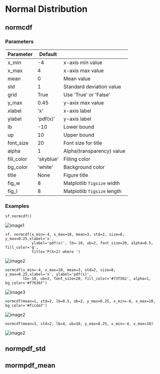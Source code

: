 # Normal Distribution

## normcdf

### Parameters

| Parameter  | Default   |                             |
| ---------- | --------- | --------------------------- |
| x_min      | -4        | x-axis min value            |
| x_max      | 4         | x-axis max value            |
| mean       | 0         | Mean value                  |
| std        | 1         | Standard deviation value    |
| grid       | True      | Use 'True' or 'False'       |
| y_max      | 0.45      | y-axix max value            |
| xlabel     | 'x'       | x-axis label                |
| ylabel     | 'pdf(x)'  | y-axis label                |
| lb         | -10       | Lower bound                 |
| up         | 10        | Upper bound                 |
| font_size  | 20        | Font size for title         |
| alpha      | 1         | Alpha(transparency) value   |
| fill_color | 'skyblue' | Filling color               |
| bg_color   | 'white'   | Background color            |
| title      | None      | Figure title                |
| fig_w      | 8         | Matplotlib `figsize` width  |
| fig_l      | 8         | Matplotlib `figsize` length |

### Examples

```
sf.normcdf()
```
![image1](https://raw.githubusercontent.com/shinokada/statsfig/master/image/normcdf.png)
```
sf. normcdf(x_min=-4, x_max=10, mean=3, std=2, size=8, y_max=0.25,xlabel='x',
            ylabel='pdf(x)', lb=-10, ub=2, font_size=20, alpha=0.5, fill_color='g',
            title='P(X<2) where ')
```

![image2](https://raw.githubusercontent.com/shinokada/statsfig/master/image/normcdf2.png)

```
normcdf(x_min=-4, x_max=10, mean=3, std=2, size=8, y_max=0.25,xlabel='x', ylabel='pdf(x)',
        lb=-10, ub=2, font_size=20, fill_color='#73f562', alpha=1, bg_color='#f7636f')
```

![image3](https://raw.githubusercontent.com/shinokada/statsfig/master/image/normcdf3.png)

```
normcdf(mean=1, std=2, lb=0.5, ub=2, y_max=0.25, x_min=-6, x_max=10, bg_color='#fccda7')
```

![image2](https://raw.githubusercontent.com/shinokada/statsfig/master/image/normcdf4.png)

```
normcdf(mean=3, std=2, lb=4, ub=10, y_max=0.25, x_min=-4, x_max=10)
```

![image2](https://raw.githubusercontent.com/shinokada/statsfig/master/image/normcdf5.png)

## normpdf_std


## mormpdf_mean



